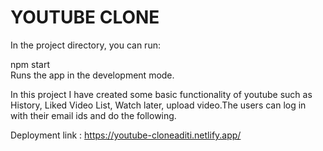 <h1>YOUTUBE CLONE</h1>

In the project directory, you can run:

npm start
</br>
Runs the app in the development mode.

In this project I have created some basic functionality of youtube such as History, Liked Video List, Watch later, upload video.The users can log in with their email ids and do the following.

Deployment link : https://youtube-cloneaditi.netlify.app/
